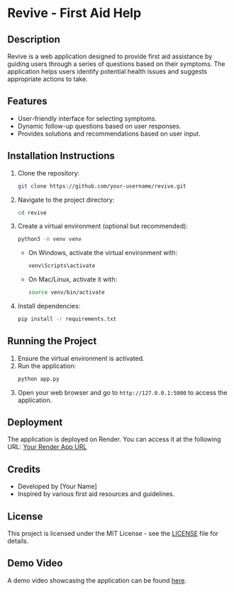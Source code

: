 # Revive - First Aid Help

## Description
Revive is a web application designed to provide first aid assistance by guiding users through a series of questions based on their symptoms. The application helps users identify potential health issues and suggests appropriate actions to take.

## Features
- User-friendly interface for selecting symptoms.
- Dynamic follow-up questions based on user responses.
- Provides solutions and recommendations based on user input.

## Installation Instructions
1. Clone the repository:
   ```bash
   git clone https://github.com/your-username/revive.git
   ```
2. Navigate to the project directory:
   ```bash
   cd revive
   ```
3. Create a virtual environment (optional but recommended):
   ```bash
   python3 -m venv venv
   ```
   - On Windows, activate the virtual environment with:
     ```bash
     venv\Scripts\activate
     ```
   - On Mac/Linux, activate it with:
     ```bash
     source venv/bin/activate
     ```
4. Install dependencies:
   ```bash
   pip install -r requirements.txt
   ```

## Running the Project
1. Ensure the virtual environment is activated.
2. Run the application:
   ```bash
   python app.py
   ```
3. Open your web browser and go to `http://127.0.0.1:5000` to access the application.

## Deployment
The application is deployed on Render. You can access it at the following URL:
[Your Render App URL](https://your-app-name.onrender.com)

## Credits
- Developed by [Your Name]
- Inspired by various first aid resources and guidelines.

## License
This project is licensed under the MIT License - see the [LICENSE](LICENSE) file for details.

## Demo Video
A demo video showcasing the application can be found [here](link-to-your-demo-video).